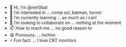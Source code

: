 - 👋 Hi, I’m @retr0bat
- 👀 I’m interested in ... comp sci, batman, horror
- 🌱 I’m currently learning ... as much as i can!
- 💞️ I’m looking to collaborate on ... nothing at the moment
- 📫 How to reach me ... no good reason to
- 😄 Pronouns: ... he/him
- ⚡ Fun fact: ... I love CRT monitors

<!---
retr0bat/retr0bat is a ✨ special ✨ repository because its `README.md` (this file) appears on your GitHub profile.
You can click the Preview link to take a look at your changes.
--->
